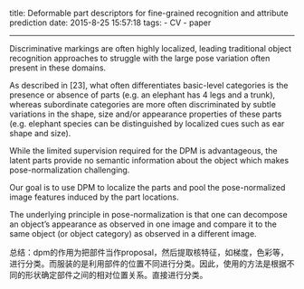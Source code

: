 title: Deformable part descriptors for fine-grained recognition and attribute prediction
date: 2015-8-25 15:57:18
tags: 
    - CV
    - paper

---

Discriminative markings are often highly localized, leading traditional object recognition approaches to struggle with the large pose variation often
present in these domains.

As described in [23], what often differentiates basic-level categories is the presence or absence of parts (e.g. an elephant has 4 legs and a trunk), whereas subordinate 
categories are more often discriminated by subtle variations in the shape, size and/or appearance properties of these parts (e.g. elephant species can be distinguished by
localized cues such as ear shape and size).

<!--more-->

While the limited supervision required for the DPM is advantageous, the latent parts provide no semantic information about the object which makes
pose-normalization challenging.

Our goal is to use DPM to localize the parts and pool the pose-normalized image features induced by the part locations.

The underlying principle in pose-normalization is that one can decompose an object’s appearance as observed in one image and compare it to the same object (or object category)
as observed in a different image.

总结：dpm的作用为把部件当作proposal，然后提取核特征，如梯度，色彩等，进行分类。而服装的是利用部件的位置不同进行分类。因此，使用的方法是根据不同的形状确定部件之间的相对位置关系。直接进行分类。

